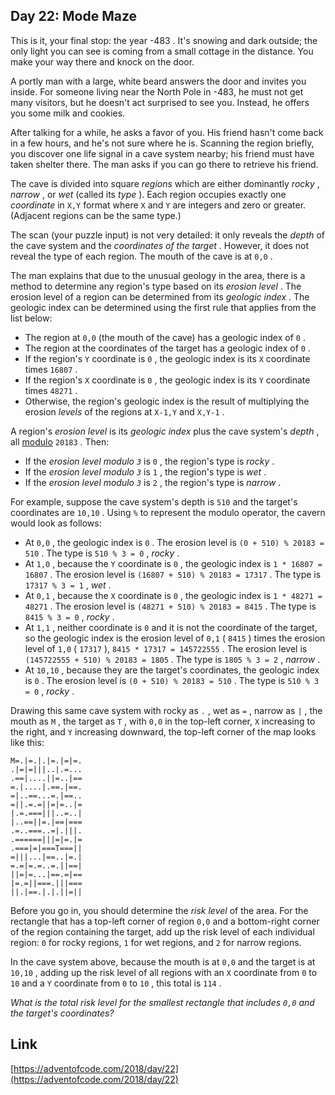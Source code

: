 ## Day 22: Mode Maze

This is it, your final stop: the year -483 . It's snowing and dark outside; the only light you can see is coming from a small cottage in the distance. You make your way there and knock on the door.

A portly man with a large, white beard answers the door and invites you inside. For someone living near the North Pole in -483, he must not get many visitors, but he doesn't act surprised to see you. Instead, he offers you some milk and cookies.

After talking for a while, he asks a favor of you. His friend hasn't come back in a few hours, and he's not sure where he is. Scanning the region briefly, you discover one life signal in a cave system nearby; his friend must have taken shelter there. The man asks if you can go there to retrieve his friend.

The cave is divided into square _regions_ which are either dominantly _rocky_ , _narrow_ , or _wet_ (called its _type_ ). Each region occupies exactly one _coordinate_ in `X,Y` format where `X` and `Y` are integers and zero or greater. (Adjacent regions can be the same type.)

The scan (your puzzle input) is not very detailed: it only reveals the _depth_ of the cave system and the _coordinates of the target_ . However, it does not reveal the type of each region. The mouth of the cave is at `0,0` .

The man explains that due to the unusual geology in the area, there is a method to determine any region's type based on its _erosion level_ . The erosion level of a region can be determined from its _geologic index_ . The geologic index can be determined using the first rule that applies from the list below:

- The region at `0,0` (the mouth of the cave) has a geologic index of `0` .
- The region at the coordinates of the target has a geologic index of `0` .
- If the region's `Y` coordinate is `0` , the geologic index is its `X` coordinate times `16807` .
- If the region's `X` coordinate is `0` , the geologic index is its `Y` coordinate times `48271` .
- Otherwise, the region's geologic index is the result of multiplying the erosion _levels_ of the regions at `X-1,Y` and `X,Y-1` .

A region's _erosion level_ is its _geologic index_ plus the cave system's _depth_ , all [modulo](https://en.wikipedia.org/wiki/Modulo_operation) `20183` . Then:

- If the _erosion level modulo `3`_ is `0` , the region's type is _rocky_ .
- If the _erosion level modulo `3`_ is `1` , the region's type is _wet_ .
- If the _erosion level modulo `3`_ is `2` , the region's type is _narrow_ .

For example, suppose the cave system's depth is `510` and the target's coordinates are `10,10` . Using `%` to represent the modulo operator, the cavern would look as follows:

- At `0,0` , the geologic index is `0` . The erosion level is `(0 + 510) % 20183 = 510` . The type is `510 % 3 = 0` , _rocky_ .
- At `1,0` , because the `Y` coordinate is `0` , the geologic index is `1 * 16807 = 16807` . The erosion level is `(16807 + 510) % 20183 = 17317` . The type is `17317 % 3 = 1` , _wet_ .
- At `0,1` , because the `X` coordinate is `0` , the geologic index is `1 * 48271 = 48271` . The erosion level is `(48271 + 510) % 20183 = 8415` . The type is `8415 % 3 = 0` , _rocky_ .
- At `1,1` , neither coordinate is `0` and it is not the coordinate of the target, so the geologic index is the erosion level of `0,1` ( `8415` ) times the erosion level of `1,0` ( `17317` ), `8415 * 17317 = 145722555` . The erosion level is `(145722555 + 510) % 20183 = 1805` . The type is `1805 % 3 = 2` , _narrow_ .
- At `10,10` , because they are the target's coordinates, the geologic index is `0` . The erosion level is `(0 + 510) % 20183 = 510` . The type is `510 % 3 = 0` , _rocky_ .

Drawing this same cave system with rocky as `.` , wet as `=` , narrow as `|` , the mouth as `M` , the target as `T` , with `0,0` in the top-left corner, `X` increasing to the right, and `Y` increasing downward, the top-left corner of the map looks like this:

```
M=.|=.|.|=.|=|=.
.|=|=|||..|.=...
.==|....||=..|==
=.|....|.==.|==.
=|..==...=.|==..
=||.=.=||=|=..|=
|.=.===|||..=..|
|..==||=.|==|===
.=..===..=|.|||.
.======|||=|=.|=
.===|=|===T===||
=|||...|==..|=.|
=.=|=.=..=.||==|
||=|=...|==.=|==
|=.=||===.|||===
||.|==.|.|.||=||
```

Before you go in, you should determine the _risk level_ of the area. For the rectangle that has a top-left corner of region `0,0` and a bottom-right corner of the region containing the target, add up the risk level of each individual region: `0` for rocky regions, `1` for wet regions, and `2` for narrow regions.

In the cave system above, because the mouth is at `0,0` and the target is at `10,10` , adding up the risk level of all regions with an `X` coordinate from `0` to `10` and a `Y` coordinate from `0` to `10` , this total is `114` .

_What is the total risk level for the smallest rectangle that includes `0,0` and the target's coordinates?_

## Link

[https://adventofcode.com/2018/day/22](https://adventofcode.com/2018/day/22)
